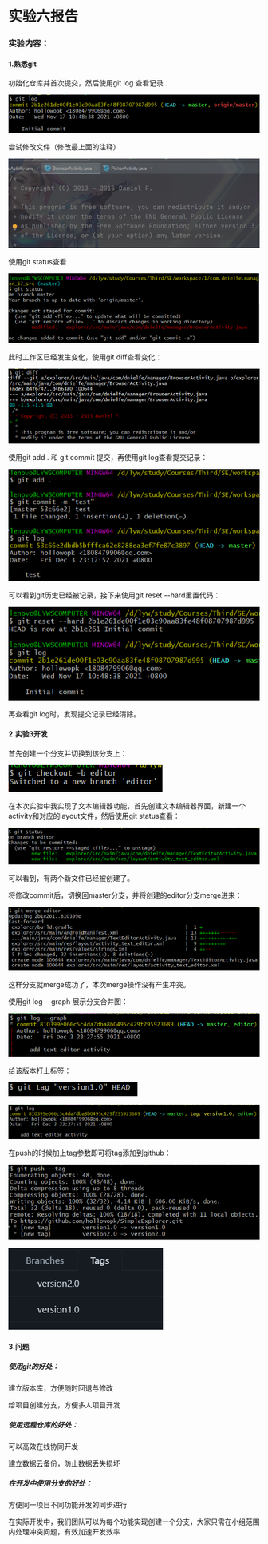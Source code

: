 # 实验六报告

### 实验内容：

#### 1.熟悉git

初始化仓库并首次提交，然后使用git log 查看记录：

![](ref/0.png)

尝试修改文件（修改最上面的注释）：

![](ref/1.png)

使用git status查看

![](ref/2.png)

此时工作区已经发生变化，使用git diff查看变化：

![](ref/3.png)

使用git add . 和 git commit 提交，再使用git log查看提交记录：

![](ref/4.png)

可以看到git历史已经被记录，接下来使用git reset --hard重置代码：

![](ref/5.png)

再查看git log时，发现提交记录已经清除。

#### 2.实验3开发

首先创建一个分支并切换到该分支上：

![](ref/6.png)

在本次实验中我实现了文本编辑器功能，首先创建文本编辑器界面，新建一个activity和对应的layout文件，然后使用git status查看：

![](ref/7.png)

可以看到，有两个新文件已经被创建了。

将修改commit后，切换回master分支，并将创建的editor分支merge进来：

![](ref/8.png)

这样分支就merge成功了，本次merge操作没有产生冲突。

使用git log --graph 展示分支合并图：

![](ref/9.png)

给该版本打上标签：

![](ref/10.png)

![](ref/11.png)

在push的时候加上tag参数即可将tag添加到github：

![](ref/12.png)

![](ref/13.png)

#### 3.问题

##### 使用git的好处：

建立版本库，方便随时回退与修改

给项目创建分支，方便多人项目开发

##### 使用远程仓库的好处：

可以高效在线协同开发

建立数据云备份，防止数据丢失损坏

##### 在开发中使用分支的好处：

方便同一项目不同功能开发的同步进行

在实际开发中，我们团队可以为每个功能实现创建一个分支，大家只需在小组范围内处理冲突问题，有效加速开发效率